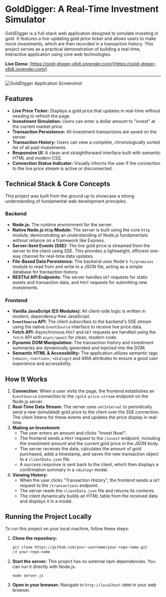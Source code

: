 # GoldDigger: A Real-Time Investment Simulator

GoldDigger is a full-stack web application designed to simulate investing in gold. It features a live-updating gold price ticker and allows users to make mock investments, which are then recorded in a transaction history. This project serves as a practical demonstration of building a real-time, interactive application using core web technologies.

**Live Demo:** [https://gold-digger-x6dt.onrender.com/](https://gold-digger-x6dt.onrender.com/)

---

![GoldDigger Application Screenshot](./dem.gif)

## Features

*   **Live Price Ticker:** Displays a gold price that updates in real-time without needing to refresh the page.
*   **Investment Simulation:** Users can enter a dollar amount to "invest" at the current market price.
*   **Transaction Persistence:** All investment transactions are saved on the server.
*   **Transaction History:** Users can view a complete, chronologically sorted list of all past investments.
*   **Responsive UI:** A clean and straightforward interface built with semantic HTML and modern CSS.
*   **Connection Status Indicator:** Visually informs the user if the connection to the live price stream is active or disconnected.

## Technical Stack & Core Concepts

This project was built from the ground up to showcase a strong understanding of fundamental web development principles.

### Backend

*   **Node.js:** The runtime environment for the server.
*   **Native Node.js `http` Module:** The server is built using the core `http` module, demonstrating an understanding of Node.js fundamentals without reliance on a framework like Express.
*   **Server-Sent Events (SSE):** The live gold price is streamed from the server to the client using SSE. This provides a lightweight, efficient one-way channel for real-time data updates.
*   **File-Based Data Persistence:** The backend uses Node's `fs/promises` module to read from and write to a JSON file, acting as a simple database for transaction history.
*   **RESTful API Endpoints:** The server handles `GET` requests for static assets and transaction data, and `POST` requests for submitting new investments.

### Frontend

*   **Vanilla JavaScript (ES Modules):** All client-side logic is written in modern, dependency-free JavaScript.
*   **`EventSource` API:** The client subscribes to the backend's SSE stream using the native `EventSource` interface to receive live price data.
*   **Fetch API:** Asynchronous `POST` and `GET` requests are handled using the `fetch` API with `async/await` for clean, modern code.
*   **Dynamic DOM Manipulation:** The transaction history and investment summaries are dynamically generated and injected into the DOM.
*   **Semantic HTML & Accessibility:** The application utilizes semantic tags (`<main>`, `<section>`, `<dialog>`) and ARIA attributes to ensure a good user experience and accessibility.

## How It Works

1.  **Connection:** When a user visits the page, the frontend establishes an `EventSource` connection to the `/gold-price-stream` endpoint on the Node.js server.
2.  **Real-Time Data Stream:** The server uses `setInterval` to periodically send a new (simulated) gold price to the client over the SSE connection. The client listens for these events and updates the price display in real-time.
3.  **Making an Investment:**
    *   The user enters an amount and clicks "Invest Now!".
    *   The frontend sends a `POST` request to the `/invest` endpoint, including the investment amount and the current gold price in the JSON body.
    *   The server receives the data, calculates the amount of gold purchased, adds a timestamp, and saves the new transaction object to a `clientData.json` file.
    *   A success response is sent back to the client, which then displays a confirmation summary in a `<dialog>` modal.
4.  **Viewing History:**
    *   When the user clicks "Transaction History", the frontend sends a `GET` request to the `/transactions` endpoint.
    *   The server reads the `clientData.json` file and returns its contents.
    *   The client dynamically builds an HTML table from the received data and displays it in a modal.

## Running the Project Locally

To run this project on your local machine, follow these steps:

1.  **Clone the repository:**
    ```bash
    git clone https://github.com/your-username/your-repo-name.git
    cd your-repo-name
    ```

2.  **Start the server:**
    This project has no external npm dependencies. You can run it directly with Node.js.
    ```bash
    node server.js
    ```

3.  **Open in your browser:**
    Navigate to `http://localhost:8000` in your web browser.